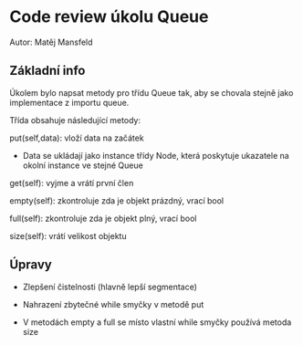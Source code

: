 # Code review úkolu Queue

Autor: Matěj Mansfeld

## Základní info

Úkolem bylo napsat metody pro třídu Queue tak, aby se chovala stejně jako implementace z importu queue.

Třída obsahuje následující metody:

put(self,data): vloží data na začátek

- Data se ukládají jako instance třídy Node, která poskytuje ukazatele na okolní instance ve stejné Queue

get(self): vyjme a vrátí první člen

empty(self): zkontroluje zda je objekt prázdný, vrací bool

full(self): zkontroluje zda je objekt plný, vrací bool

size(self): vrátí velikost objektu

## Úpravy

- Zlepšení čistelnosti (hlavně lepší segmentace)

- Nahrazení zbytečné while smyčky v metodě put

- V metodách empty a full se místo vlastní while smyčky používá metoda size